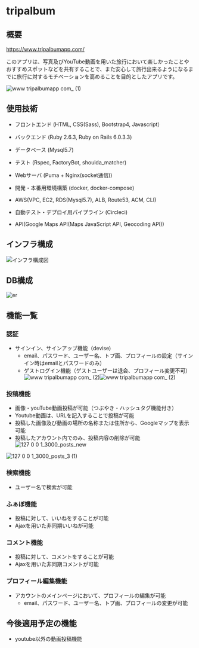 # tripalbum

## 概要
https://www.tripalbumapp.com/

このアプリは、写真及びYouTube動画を用いた旅行において楽しかったことやおすすめスポットなどを共有することで、また安心して旅行出来るようになるまでに旅行に対するモチベーションを高めることを目的としたアプリです。

![www tripalbumapp com_ (1)](https://user-images.githubusercontent.com/64494694/103653085-59d20180-4fa7-11eb-81f1-276862ad972f.png)

## 使用技術
* フロントエンド (HTML, CSS(Sass), Bootstrap4, Javascript）

* バックエンド (Ruby 2.6.3, Ruby on Rails 6.0.3.3)

* データベース (Mysql5.7)

* テスト (Rspec, FactoryBot, shoulda_matcher)

* Webサーバ (Puma + Nginx(socket通信))

* 開発・本番用環境構築 (docker, docker-compose)

* AWS(VPC, EC2, RDS(Mysql5.7), ALB, Route53, ACM, CLI)

* 自動テスト・デプロイ用パイプライン (Circleci)

* API(Google Maps API(Maps JavaScript API, Geocoding API))

## インフラ構成
![インフラ構成図](https://user-images.githubusercontent.com/64494694/103482821-54997900-4e26-11eb-89b0-2cd4418420df.jpg)
## DB構成
![er](https://user-images.githubusercontent.com/64494694/103537408-b108a100-4ed7-11eb-9d57-c4af6ad1ea2e.jpg)
## 機能一覧
### 認証
* サインイン、サインアップ機能（devise)
    * email、パスワード、ユーザー名、トプ画、プロフィールの設定（サインイン時はemailとパスワードのみ）
    * ゲストログイン機能（ゲストユーザーは退会、プロフィール変更不可）
    ![www tripalbumapp com_ (2)](https://user-images.githubusercontent.com/64494694/103654695-8d159000-4fa9-11eb-85a1-e82be5f0152b.png)![www tripalbumapp com_ (2)](https://user-images.githubusercontent.com/64494694/103654784-ab7b8b80-4fa9-11eb-99c1-58d645412db5.png)


### 投稿機能
* 画像・youTube動画投稿が可能（つぶやき・ハッシュタグ機能付き）
* Youtube動画は、URLを記入することで投稿が可能
* 投稿した画像及び動画の場所の名称または住所から、Googleマップを表示可能
* 投稿したアカウント内でのみ、投稿内容の削除が可能
![127 0 0 1_3000_posts_new](https://user-images.githubusercontent.com/64494694/103657531-5e011d80-4fad-11eb-8dd3-a6e75cf7c56c.png)

![127 0 0 1_3000_posts_3 (1)](https://user-images.githubusercontent.com/64494694/103658022-031bf600-4fae-11eb-9796-566f1c92914e.png)


### 検索機能
* ユーザー名で検索が可能

### ふぁぼ機能
* 投稿に対して、いいねをすることが可能
* Ajaxを用いた非同期いいねが可能

### コメント機能
* 投稿に対して、コメントをすることが可能
* Ajaxを用いた非同期コメントが可能

### プロフィール編集機能
* アカウントのメインページにおいて、プロフィールの編集が可能
    * email、パスワード、ユーザー名、トプ画、プロフィールの変更が可能

## 今後適用予定の機能
* youtube以外の動画投稿機能

